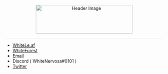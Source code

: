 <p align="center">
  <img src="https://hcdn.whitele.af/images/frenGH.png" width="309" height="92" alt="Header Image" />
</p>

---

- [WhiteLe.af](https://www.whitele.af)
- [WhiteForest](https://www.whitefore.st)
- [Email](mailto:kenzie@whitele.af)
- Discord ( WhiteNervosa#0101 )
- [Twitter](https://www.twitter.com/WhiteNervosa)
